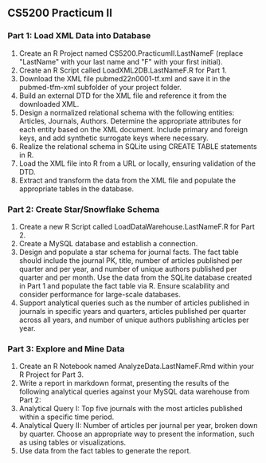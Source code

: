 ## CS5200 Practicum II

### Part 1: Load XML Data into Database

<ol>
    <li>Create an R Project named CS5200.PracticumII.LastNameF (replace "LastName" with your last name and "F" with your first initial).</li>
    <li>Create an R Script called LoadXML2DB.LastNameF.R for Part 1.</li>
    <li>Download the XML file pubmed22n0001-tf.xml and save it in the pubmed-tfm-xml subfolder of your project folder.</li>
    <li>Build an external DTD for the XML file and reference it from the downloaded XML.</li>
    <li>Design a normalized relational schema with the following entities: Articles, Journals, Authors. Determine the appropriate attributes for each entity based on the  XML document. Include primary and foreign keys, and add synthetic surrogate keys where necessary.</li>
    <li>Realize the relational schema in SQLite using CREATE TABLE statements in R.</li>
    <li>Load the XML file into R from a URL or locally, ensuring validation of the DTD.</li>
    <li>Extract and transform the data from the XML file and populate the appropriate tables in the database.</li>
</ol>



### Part 2: Create Star/Snowflake Schema

<ol>
    <li>Create a new R Script called LoadDataWarehouse.LastNameF.R for Part 2.</li>
    <li>Create a MySQL database and establish a connection.</li>
    <li>Design and populate a star schema for journal facts. The fact table should include the journal PK, title, number of articles published per quarter and per year, and number of unique authors published per quarter and per month. Use the data from the SQLite database created in Part 1 and populate the fact table via R. Ensure scalability and consider performance for large-scale databases. </li>
    <li>Support analytical queries such as the number of articles published in journals in specific years and quarters, articles published per quarter across all years, and number of unique authors publishing articles per year. </li>
</ol>


### Part 3: Explore and Mine Data

<ol>
    <li>Create an R Notebook named AnalyzeData.LastNameF.Rmd within your R Project for Part 3.</li>
    <li>Write a report in markdown format, presenting the results of the following analytical queries against your MySQL data warehouse from Part 2:</li>
    <li>Analytical Query I: Top five journals with the most articles published within a specific time period.</li>
    <li>Analytical Query II: Number of articles per journal per year, broken down by quarter. Choose an appropriate way to present the information, such as using tables or visualizations.</li>
    <li>Use data from the fact tables to generate the report.</li>
</ol>